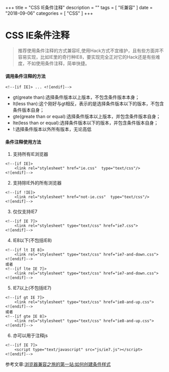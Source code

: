 +++
title = "CSS IE条件注释"
description = ""
tags = [
    "IE兼容"
]
date = "2018-09-06"
categories = [
	"CSS"
]
+++
# CSS IE条件注释

> 推荐使用条件注释的方式兼容IE,使用Hack方式不宜维护，且有些方面并不容易实现，比如IE里的奇行种IE8，要实现完全正对它的Hack还是有些难度，不如使用条件注释，简单快捷。

#### 调用条件注释的方法
```
<!--[if IE]> ... <![endif]-->
```
- gt(greate than):选择条件版本以上版本，不包含条件版本本身；
- lt(less than):这个刚好与gt相反，表示的是选择条件版本以下的版本，不包含条件版本自身；
- gte(greate than or equal):选择条件版本以上版本，并包含条件版本自身；
- lte(less than or equal):选择条件版本以下的版本，并包含条件版本自身；
- !:选择条件版本以外所有版本，无论高低
#### 条件注释使用方法
1. 支持所有IE浏览器
```
<!--[if IE]>
	<link rel="stylesheet" href="ie.css"  type="text/css"/>
<![endif]-->
```
2. 支持除IE外的所有浏览器
```
<!--[if !IE]>
	<link rel="stylesheet" href="not-ie.css"  type="text/css"/>
<![endif]-->
```
3. 仅仅支持IE7
```
<!--[if IE 7]>
	<link rel="stylesheet" type="text/css" href="ie7.css">
<![endif]-->
```
4. IE8以下(不包括IE8)
```
<!--[if lt IE 8]>
	<link rel="stylesheet" type="text/css" href="ie7-and-down.css">
<![endif]-->
或者
<!--[if lte IE 7]>
	<link rel="stylesheet" type="text/css" href="ie7-and-down.css">
<![endif]-->
```
5. IE7以上(不包括IE7)
```
<!--[if gt IE 7]>
	<link rel="stylesheet" type="text/css" href="ie8-and-up.css">
<![endif]-->
或者
<!--[if gte IE 8]>
	<link rel="stylesheet" type="text/css" href="ie8-and-up.css">
<![endif]-->
```
6. 亦可以用于注释js
```
<!--[if IE 7]>
	<script type="text/javascript" src="js/ie7.js"></script>
<![endif]-->
```
参考文章:[浏览器兼容之旅的第一站:如何创建条件样式](http://www.w3cplus.com/create-an-ie-only-stylesheet)